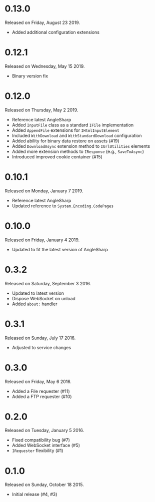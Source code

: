 # 0.13.0

Released on Friday, August 23 2019.

- Added additional configuration extensions

# 0.12.1

Released on Wednesday, May 15 2019.

- Binary version fix

# 0.12.0

Released on Thursday, May 2 2019.

- Reference latest AngleSharp
- Added `InputFile` class as a standard `IFile` implementation
- Added `AppendFile` extensions for `IHtmlInputElement`
- Included `WithDownload` and `WithStandardDownload` configuration
- Added ability for binary data restore on assets (#19)
- Added `DownloadAsync` extension method to `IUrlUtilities` elements
- Added more extension methods to `IResponse` (e.g., `SaveToAsync`)
- Introduced improved cookie container (#15)

# 0.10.1

Released on Monday, January 7 2019.

- Reference latest AngleSharp
- Updated reference to `System.Encoding.CodePages`

# 0.10.0

Released on Friday, January 4 2019.

- Updated to fit the latest version of AngleSharp

# 0.3.2

Released on Saturday, September 3 2016.

- Updated to latest version
- Dispose WebSocket on unload
- Added `about:` handler

# 0.3.1

Released on Sunday, July 17 2016.

- Adjusted to service changes

# 0.3.0

Released on Friday, May 6 2016.

- Added a File requester (#11)
- Added a FTP requester (#10)

# 0.2.0

Released on Tuesday, January 5 2016.

- Fixed compatibility bug (#7)
- Added WebSocket interface (#5)
- `IRequester` flexibility (#1)

# 0.1.0

Released on Sunday, October 18 2015.

- Initial release (#4, #3)
